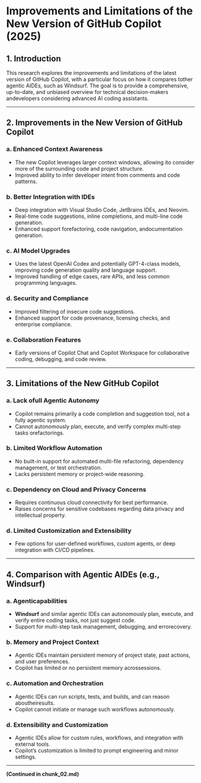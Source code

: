 # Improvements and Limitations of the New Version of GitHub Copilot (2025)

## 1. Introduction
This research explores the improvements and limitations of the latest version of GitHub Copilot, with a particular focus on how it compares tother agentic AIDEs, such as Windsurf. The goal is to provide a comprehensive, up-to-date, and unbiased overview for technical decision-makers andevelopers considering advanced AI coding assistants.

---

## 2. Improvements in the New Version of GitHub Copilot

### a. Enhanced Context Awareness
- The new Copilot leverages larger context windows, allowing ito consider more of the surrounding code and project structure.
- Improved ability to infer developer intent from comments and code patterns.

### b. Better Integration with IDEs
- Deep integration with Visual Studio Code, JetBrains IDEs, and Neovim.
- Real-time code suggestions, inline completions, and multi-line code generation.
- Enhanced support forefactoring, code navigation, andocumentation generation.

### c. AI Model Upgrades
- Uses the latest OpenAI Codex and potentially GPT-4-class models, improving code generation quality and language support.
- Improved handling of edge cases, rare APIs, and less common programming languages.

### d. Security and Compliance
- Improved filtering of insecure code suggestions.
- Enhanced support for code provenance, licensing checks, and enterprise compliance.

### e. Collaboration Features
- Early versions of Copilot Chat and Copilot Workspace for collaborative coding, debugging, and code review.

---

## 3. Limitations of the New GitHub Copilot

### a. Lack ofull Agentic Autonomy
- Copilot remains primarily a code completion and suggestion tool, not a fully agentic system.
- Cannot autonomously plan, execute, and verify complex multi-step tasks orefactorings.

### b. Limited Workflow Automation
- No built-in support for automated multi-file refactoring, dependency management, or test orchestration.
- Lacks persistent memory or project-wide reasoning.

### c. Dependency on Cloud and Privacy Concerns
- Requires continuous cloud connectivity for best performance.
- Raises concerns for sensitive codebases regarding data privacy and intellectual property.

### d. Limited Customization and Extensibility
- Few options for user-defined workflows, custom agents, or deep integration with CI/CD pipelines.

---

## 4. Comparison with Agentic AIDEs (e.g., Windsurf)

### a. Agenticapabilities
- **Windsurf** and similar agentic IDEs can autonomously plan, execute, and verify entire coding tasks, not just suggest code.
- Support for multi-step task management, debugging, and errorecovery.

### b. Memory and Project Context
- Agentic IDEs maintain persistent memory of project state, past actions, and user preferences.
- Copilot has limited or no persistent memory acrossessions.

### c. Automation and Orchestration
- Agentic IDEs can run scripts, tests, and builds, and can reason aboutheiresults.
- Copilot cannot initiate or manage such workflows autonomously.

### d. Extensibility and Customization
- Agentic IDEs allow for custom rules, workflows, and integration with external tools.
- Copilot’s customization is limited to prompt engineering and minor settings.

---

**(Continued in chunk_02.md)**
